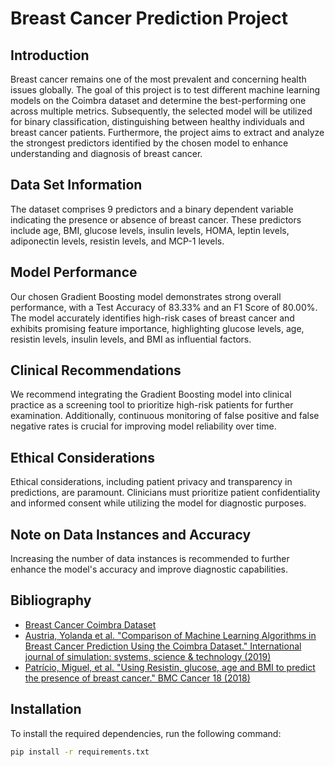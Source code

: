 # Breast Cancer Prediction Project

## Introduction

Breast cancer remains one of the most prevalent and concerning health issues globally. The goal of this project is to test different machine learning models on the Coimbra dataset and determine the best-performing one across multiple metrics. Subsequently, the selected model will be utilized for binary classification, distinguishing between healthy individuals and breast cancer patients. Furthermore, the project aims to extract and analyze the strongest predictors identified by the chosen model to enhance understanding and diagnosis of breast cancer.

## Data Set Information

The dataset comprises 9 predictors and a binary dependent variable indicating the presence or absence of breast cancer. These predictors include age, BMI, glucose levels, insulin levels, HOMA, leptin levels, adiponectin levels, resistin levels, and MCP-1 levels.

## Model Performance

Our chosen Gradient Boosting model demonstrates strong overall performance, with a Test Accuracy of 83.33% and an F1 Score of 80.00%. The model accurately identifies high-risk cases of breast cancer and exhibits promising feature importance, highlighting glucose levels, age, resistin levels, insulin levels, and BMI as influential factors.

## Clinical Recommendations

We recommend integrating the Gradient Boosting model into clinical practice as a screening tool to prioritize high-risk patients for further examination. Additionally, continuous monitoring of false positive and false negative rates is crucial for improving model reliability over time.

## Ethical Considerations

Ethical considerations, including patient privacy and transparency in predictions, are paramount. Clinicians must prioritize patient confidentiality and informed consent while utilizing the model for diagnostic purposes.

## Note on Data Instances and Accuracy

Increasing the number of data instances is recommended to further enhance the model's accuracy and improve diagnostic capabilities.

## Bibliography

- [Breast Cancer Coimbra Dataset](https://archive.ics.uci.edu/dataset/451/breast+cancer+coimbra)
- [Austria, Yolanda et al. "Comparison of Machine Learning Algorithms in Breast Cancer Prediction Using the Coimbra Dataset." International journal of simulation: systems, science & technology (2019)](https://www.researchgate.net/publication/337193772)
- [Patrício, Miguel, et al. "Using Resistin, glucose, age and BMI to predict the presence of breast cancer." BMC Cancer 18 (2018)](https://doi.org/10.1186/s12885-018-4886-9)

## Installation

To install the required dependencies, run the following command:

```bash
pip install -r requirements.txt

